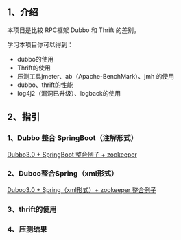 ## 1、介绍

本项目是比较 RPC框架 Dubbo 和 Thrift 的差别。

学习本项目你可以得到：

- dubbo的使用
- Thrift的使用
- 压测工具jmeter、ab（Apache-BenchMark）、jmh 的使用
- dubbo、thrift的性能
- log4j2（漏洞已升级）、logback的使用



## 2、指引

### 1、Dubbo  整合 SpringBoot（注解形式）

 [Dubbo3.0 + SpringBoot 整合例子 + zookeeper](dubbo-samples-springcloud/README.md)

### 2、Duboo整合Spring（xml形式）

 [Duboo3.0 + Spring（xml形式）+ zookeeper 整合例子](dubbo-samples-xml/README.md) 

### 3、thrift的使用



### 4、压测结果




